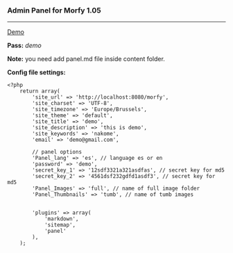 ### Admin Panel for Morfy 1.05


---


[Demo](http://monchovarela.es/morfy/panel)

**Pass:** _demo_

**Note:** you need add panel.md file inside content folder.


**Config file settings:**

    <?php
        return array(
            'site_url' => 'http://localhost:8080/morfy',
            'site_charset' => 'UTF-8',
            'site_timezone' => 'Europe/Brussels',
            'site_theme' => 'default',
            'site_title' => 'demo',
            'site_description' => 'this is demo',
            'site_keywords' => 'nakome',
            'email' => 'demo@gmail.com',

            // panel options
            'Panel_lang' => 'es', // language es or en
            'password' => 'demo',
            'secret_key_1' => '12sdf3321a321asdfas', // secret key for md5
            'secret_key_2' => '4561dsf232gdfd1asdf3', // secret key for md5
            'Panel_Images' => 'full', // name of full image folder
            'Panel_Thumbnails' => 'tumb', // name of tumb images


            'plugins' => array(
                'markdown',
                'sitemap',
                'panel'
            ),
        );
      		
